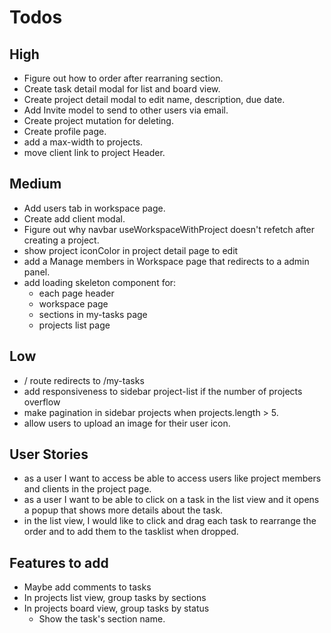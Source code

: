 # Todos

## High

- Figure out how to order after rearraning section.
- Create task detail modal for list and board view.
- Create project detail modal to edit name, description, due date.
- Add Invite model to send to other users via email.
- Create project mutation for deleting.
- Create profile page.
- add a max-width to projects.
- move client link to project Header.

## Medium

- Add users tab in workspace page.
- Create add client modal.
- Figure out why navbar useWorkspaceWithProject doesn't refetch after creating a project.
- show project iconColor in project detail page to edit
- add a Manage members in Workspace page that redirects to a admin panel.
- add loading skeleton component for:
  - each page header
  - workspace page
  - sections in my-tasks page
  - projects list page

## Low

- / route redirects to /my-tasks
- add responsiveness to sidebar project-list if the number of projects overflow
- make pagination in sidebar projects when projects.length > 5.
- allow users to upload an image for their user icon.

## User Stories

- as a user I want to access be able to access users like project members and clients in the project page.
- as a user I want to be able to click on a task in the list view and it opens a popup that shows more details about the task.
- in the list view, I would like to click and drag each task to rearrange the order and to add them to the tasklist when dropped.

## Features to add

- Maybe add comments to tasks
- In projects list view, group tasks by sections
- In projects board view, group tasks by status
  - Show the task's section name.
